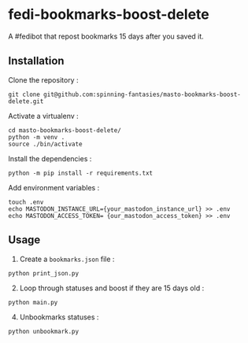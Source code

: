 # fedi-bookmarks-boost-delete

A #fedibot that repost bookmarks 15 days after you saved it.

## Installation

Clone the repository :
```
git clone git@github.com:spinning-fantasies/masto-bookmarks-boost-delete.git
```

Activate a virtualenv :

```
cd masto-bookmarks-boost-delete/
python -m venv .
source ./bin/activate
```
Install the dependencies :

```
python -m pip install -r requirements.txt
```

Add environment variables :

```
touch .env
echo MASTODON_INSTANCE_URL={your_mastodon_instance_url} >> .env
echo MASTODON_ACCESS_TOKEN= {our_mastodon_access_token} >> .env
```

## Usage

1. Create a ``bookmarks.json`` file :

 ```
 python print_json.py
```

2. Loop through statuses and boost if they are 15 days old :
   
```
python main.py
```

4. Unbookmarks statuses :
   
```
python unbookmark.py
```
